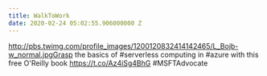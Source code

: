 ```yaml
---
title: WalkToWork
date: 2020-02-24 05:02:55.906000000 Z
---
```


 http://pbs.twimg.com/profile_images/1200120832414142465/L_Bojb-w_normal.jpgGrasp the basics of #serverless computing in #azure with this free O'Reilly book https://t.co/Az4iSg4BhG #MSFTAdvocate